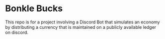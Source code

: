 # Bonkle Bucks

This repo is for a project involving a Discord Bot that simulates an economy by distributing a currency that is maintained on a publicly available ledger on discord.

